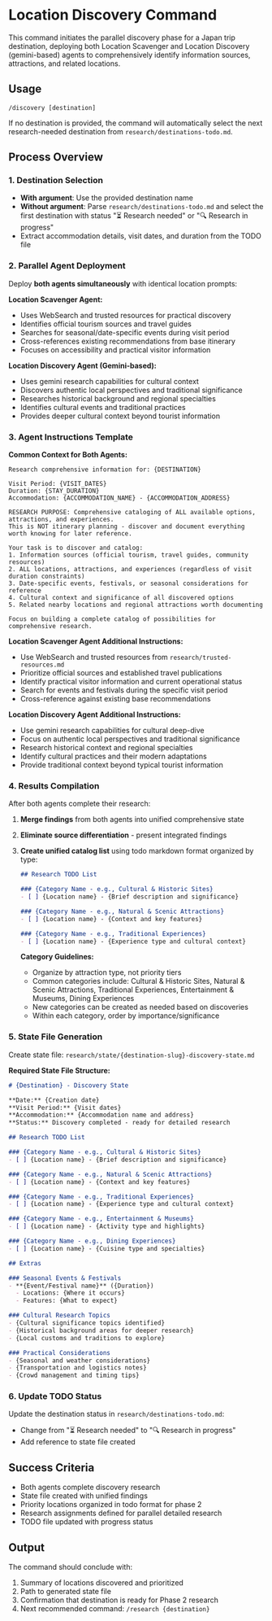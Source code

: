 # Location Discovery Command

This command initiates the parallel discovery phase for a Japan trip destination, deploying both Location Scavenger and Location Discovery (gemini-based) agents to comprehensively identify information sources, attractions, and related locations.

## Usage
```
/discovery [destination]
```

If no destination is provided, the command will automatically select the next research-needed destination from `research/destinations-todo.md`.

## Process Overview

### 1. Destination Selection
- **With argument**: Use the provided destination name
- **Without argument**: Parse `research/destinations-todo.md` and select the first destination with status "⏳ Research needed" or "🔍 Research in progress"
- Extract accommodation details, visit dates, and duration from the TODO file

### 2. Parallel Agent Deployment
Deploy **both agents simultaneously** with identical location prompts:

**Location Scavenger Agent:**
- Uses WebSearch and trusted resources for practical discovery
- Identifies official tourism sources and travel guides
- Searches for seasonal/date-specific events during visit period
- Cross-references existing recommendations from base itinerary
- Focuses on accessibility and practical visitor information

**Location Discovery Agent (Gemini-based):**
- Uses gemini research capabilities for cultural context
- Discovers authentic local perspectives and traditional significance
- Researches historical background and regional specialties
- Identifies cultural events and traditional practices
- Provides deeper cultural context beyond tourist information

### 3. Agent Instructions Template

**Common Context for Both Agents:**
```
Research comprehensive information for: {DESTINATION}

Visit Period: {VISIT_DATES}
Duration: {STAY_DURATION}
Accommodation: {ACCOMMODATION_NAME} - {ACCOMMODATION_ADDRESS}

RESEARCH PURPOSE: Comprehensive cataloging of ALL available options, attractions, and experiences.
This is NOT itinerary planning - discover and document everything worth knowing for later reference.

Your task is to discover and catalog:
1. Information sources (official tourism, travel guides, community resources)
2. ALL locations, attractions, and experiences (regardless of visit duration constraints)
3. Date-specific events, festivals, or seasonal considerations for reference
4. Cultural context and significance of all discovered options
5. Related nearby locations and regional attractions worth documenting

Focus on building a complete catalog of possibilities for comprehensive research.
```

**Location Scavenger Agent Additional Instructions:**
- Use WebSearch and trusted resources from `research/trusted-resources.md`
- Prioritize official sources and established travel publications
- Identify practical visitor information and current operational status
- Search for events and festivals during the specific visit period
- Cross-reference against existing base recommendations

**Location Discovery Agent Additional Instructions:**
- Use gemini research capabilities for cultural deep-dive
- Focus on authentic local perspectives and traditional significance
- Research historical context and regional specialties
- Identify cultural practices and their modern adaptations
- Provide traditional context beyond typical tourist information

### 4. Results Compilation
After both agents complete their research:

1. **Merge findings** from both agents into unified comprehensive state
2. **Eliminate source differentiation** - present integrated findings
3. **Create unified catalog list** using todo markdown format organized by type:
   ```markdown
   ## Research TODO List

   ### {Category Name - e.g., Cultural & Historic Sites}
   - [ ] {Location name} - {Brief description and significance}

   ### {Category Name - e.g., Natural & Scenic Attractions}
   - [ ] {Location name} - {Context and key features}

   ### {Category Name - e.g., Traditional Experiences}
   - [ ] {Location name} - {Experience type and cultural context}
   ```

   **Category Guidelines:**
   - Organize by attraction type, not priority tiers
   - Common categories include: Cultural & Historic Sites, Natural & Scenic Attractions, Traditional Experiences, Entertainment & Museums, Dining Experiences
   - New categories can be created as needed based on discoveries
   - Within each category, order by importance/significance

### 5. State File Generation
Create state file: `research/state/{destination-slug}-discovery-state.md`

**Required State File Structure:**
```markdown
# {Destination} - Discovery State

**Date:** {Creation date}
**Visit Period:** {Visit dates}
**Accommodation:** {Accommodation name and address}
**Status:** Discovery completed - ready for detailed research

## Research TODO List

### {Category Name - e.g., Cultural & Historic Sites}
- [ ] {Location name} - {Brief description and significance}

### {Category Name - e.g., Natural & Scenic Attractions}
- [ ] {Location name} - {Context and key features}

### {Category Name - e.g., Traditional Experiences}
- [ ] {Location name} - {Experience type and cultural context}

### {Category Name - e.g., Entertainment & Museums}
- [ ] {Location name} - {Activity type and highlights}

### {Category Name - e.g., Dining Experiences}
- [ ] {Location name} - {Cuisine type and specialties}

## Extras

### Seasonal Events & Festivals
- **{Event/Festival name}** ({Duration})
  - Locations: {Where it occurs}
  - Features: {What to expect}

### Cultural Research Topics
- {Cultural significance topics identified}
- {Historical background areas for deeper research}
- {Local customs and traditions to explore}

### Practical Considerations
- {Seasonal and weather considerations}
- {Transportation and logistics notes}
- {Crowd management and timing tips}
```

### 6. Update TODO Status
Update the destination status in `research/destinations-todo.md`:
- Change from "⏳ Research needed" to "🔍 Research in progress"
- Add reference to state file created

## Success Criteria
- Both agents complete discovery research
- State file created with unified findings
- Priority locations organized in todo format for phase 2
- Research assignments defined for parallel detailed research
- TODO file updated with progress status

## Output
The command should conclude with:
1. Summary of locations discovered and prioritized
2. Path to generated state file
3. Confirmation that destination is ready for Phase 2 research
4. Next recommended command: `/research {destination}`